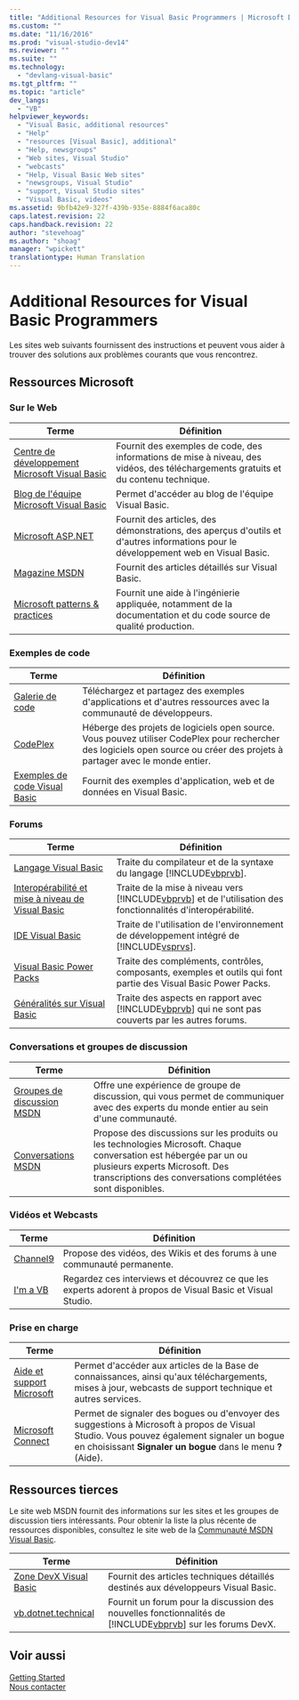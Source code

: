 ```yaml
---
title: "Additional Resources for Visual Basic Programmers | Microsoft Docs"
ms.custom: ""
ms.date: "11/16/2016"
ms.prod: "visual-studio-dev14"
ms.reviewer: ""
ms.suite: ""
ms.technology: 
  - "devlang-visual-basic"
ms.tgt_pltfrm: ""
ms.topic: "article"
dev_langs: 
  - "VB"
helpviewer_keywords: 
  - "Visual Basic, additional resources"
  - "Help"
  - "resources [Visual Basic], additional"
  - "Help, newsgroups"
  - "Web sites, Visual Studio"
  - "webcasts"
  - "Help, Visual Basic Web sites"
  - "newsgroups, Visual Studio"
  - "support, Visual Studio sites"
  - "Visual Basic, videos"
ms.assetid: 9bfb42e9-327f-439b-935e-8884f6aca80c
caps.latest.revision: 22
caps.handback.revision: 22
author: "stevehoag"
ms.author: "shoag"
manager: "wpickett"
translationtype: Human Translation
---
```

# Additional Resources for Visual Basic Programmers
Les sites web suivants fournissent des instructions et peuvent vous aider à trouver des solutions aux problèmes courants que vous rencontrez.  
  
## Ressources Microsoft  
  
### Sur le Web  
  
|Terme|Définition|  
|-----------|----------------|  
|[Centre de développement Microsoft Visual Basic](http://go.microsoft.com/fwlink/?LinkID=47768)|Fournit des exemples de code, des informations de mise à niveau, des vidéos, des téléchargements gratuits et du contenu technique.|  
|[Blog de l'équipe Microsoft Visual Basic](http://go.microsoft.com/fwlink/?LinkID=123815)|Permet d'accéder au blog de l'équipe Visual Basic.|  
|[Microsoft ASP.NET](http://go.microsoft.com/fwlink/?LinkID=51657)|Fournit des articles, des démonstrations, des aperçus d'outils et d'autres informations pour le développement web en Visual Basic.|  
|[Magazine MSDN](http://msdn.microsoft.com/magazine/cc159292.aspx)|Fournit des articles détaillés sur Visual Basic.|  
|[Microsoft patterns & practices](http://msdn.microsoft.com/practices/default.aspx)|Fournit une aide à l'ingénierie appliquée, notamment de la documentation et du code source de qualité production.|  
  
### Exemples de code  
  
|Terme|Définition|  
|-----------|----------------|  
|[Galerie de code](http://code.msdn.microsoft.com/)|Téléchargez et partagez des exemples d'applications et d'autres ressources avec la communauté de développeurs.|  
|[CodePlex](http://www.codeplex.com/)|Héberge des projets de logiciels open source.  Vous pouvez utiliser CodePlex pour rechercher des logiciels open source ou créer des projets à partager avec le monde entier.|  
|[Exemples de code Visual Basic](http://msdn.microsoft.com/vbasic/ms789074)|Fournit des exemples d'application, web et de données en Visual Basic.|  
  
### Forums  
  
|Terme|Définition|  
|-----------|----------------|  
|[Langage Visual Basic](http://go.microsoft.com/fwlink/?LinkId=145963)|Traite du compilateur et de la syntaxe du langage [!INCLUDE[vbprvb](../../csharp/programming-guide/concepts/linq/includes/vbprvb_md.md)].|  
|[Interopérabilité et mise à niveau de Visual Basic](http://go.microsoft.com/fwlink/?LinkId=145966)|Traite de la mise à niveau vers [!INCLUDE[vbprvb](../../csharp/programming-guide/concepts/linq/includes/vbprvb_md.md)] et de l'utilisation des fonctionnalités d'interopérabilité.|  
|[IDE Visual Basic](http://go.microsoft.com/fwlink/?LinkId=145971)|Traite de l'utilisation de l'environnement de développement intégré de [!INCLUDE[vsprvs](../../csharp/includes/vsprvs_md.md)].|  
|[Visual Basic Power Packs](http://social.msdn.microsoft.com/Forums/vbpowerpacks/threads)|Traite des compléments, contrôles, composants, exemples et outils qui font partie des Visual Basic Power Packs.|  
|[Généralités sur Visual Basic](http://go.microsoft.com/fwlink/?LinkId=145973)|Traite des aspects en rapport avec [!INCLUDE[vbprvb](../../csharp/programming-guide/concepts/linq/includes/vbprvb_md.md)] qui ne sont pas couverts par les autres forums.|  
  
### Conversations et groupes de discussion  
  
|Terme|Définition|  
|-----------|----------------|  
|[Groupes de discussion MSDN](http://go.microsoft.com/fwlink/?LinkId=145961)|Offre une expérience de groupe de discussion, qui vous permet de communiquer avec des experts du monde entier au sein d'une communauté.|  
|[Conversations MSDN](http://go.microsoft.com/fwlink/?LinkId=145962)|Propose des discussions sur les produits ou les technologies Microsoft.  Chaque conversation est hébergée par un ou plusieurs experts Microsoft.  Des transcriptions des conversations complétées sont disponibles.|  
  
### Vidéos et Webcasts  
  
|Terme|Définition|  
|-----------|----------------|  
|[Channel9](http://go.microsoft.com/fwlink/?LinkID=123827)|Propose des vidéos, des Wikis et des forums à une communauté permanente.|  
|[I'm a VB](http://msdn.microsoft.com/vbasic/dd776132)|Regardez ces interviews et découvrez ce que les experts adorent à propos de Visual Basic et Visual Studio.|  
  
### Prise en charge  
  
|Terme|Définition|  
|-----------|----------------|  
|[Aide et support Microsoft](http://go.microsoft.com/fwlink/?LinkID=108287)|Permet d'accéder aux articles de la Base de connaissances, ainsi qu'aux téléchargements, mises à jour, webcasts de support technique et autres services.|  
|[Microsoft Connect](http://connect.microsoft.com/)|Permet de signaler des bogues ou d'envoyer des suggestions à Microsoft à propos de Visual Studio.  Vous pouvez également signaler un bogue en choisissant **Signaler un bogue** dans le menu **?** \(Aide\).|  
  
## Ressources tierces  
 Le site web MSDN fournit des informations sur les sites et les groupes de discussion tiers intéressants.  Pour obtenir la liste la plus récente de ressources disponibles, consultez le site web de la [Communauté MSDN Visual Basic](http://go.microsoft.com/fwlink/?LinkID=77372).  
  
|Terme|Définition|  
|-----------|----------------|  
|[Zone DevX Visual Basic](http://go.microsoft.com/fwlink/?LinkId=145978)|Fournit des articles techniques détaillés destinés aux développeurs Visual Basic.|  
|[vb.dotnet.technical](http://go.microsoft.com/fwlink/?LinkId=145986)|Fournit un forum pour la discussion des nouvelles fonctionnalités de [!INCLUDE[vbprvb](../../csharp/programming-guide/concepts/linq/includes/vbprvb_md.md)] sur les forums DevX.|  
  
## Voir aussi  
 [Getting Started](../../visual-basic/getting-started/index.md)   
 [Nous contacter](/visual-studio/ide/talk-to-us)